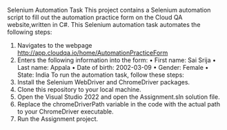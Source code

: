 Selenium Automation Task
This project contains a Selenium automation script to fill out the automation practice form on the Cloud QA website,written in C#.
This Selenium automation task automates the following steps:
1.	Navigates to the webpage http://app.cloudqa.io/home/AutomationPracticeForm
2.	Enters the following information into the form:
  •	First name: Sai Srija
  •	Last name: Appala
  •	Date of birth: 2002-03-09
  •	Gender: Female
  •	State: India
To run the automation task, follow these steps:
1.	Install the Selenium WebDriver and ChromeDriver packages.
2.	Clone this repository to your local machine.
3.	Open the Visual Studio 2022 and open the Assignment.sln solution file.
4.	Replace the chromeDriverPath variable in the code with the actual path to your ChromeDriver executable.
5.	Run the Assignment project.



